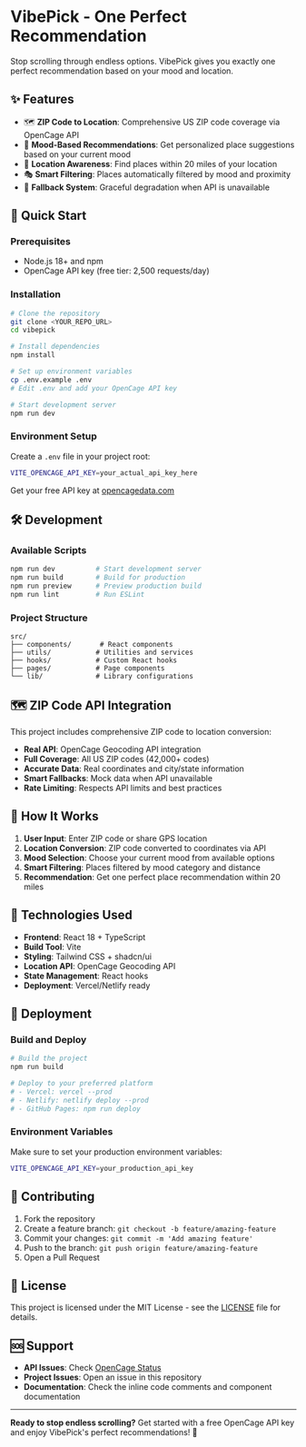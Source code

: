 # VibePick - One Perfect Recommendation

Stop scrolling through endless options. VibePick gives you exactly one perfect recommendation based on your mood and location.

## ✨ Features

- 🗺️ **ZIP Code to Location**: Comprehensive US ZIP code coverage via OpenCage API
- 🎯 **Mood-Based Recommendations**: Get personalized place suggestions based on your current mood
- 📍 **Location Awareness**: Find places within 20 miles of your location
- 🎭 **Smart Filtering**: Places automatically filtered by mood and proximity
- 🔄 **Fallback System**: Graceful degradation when API is unavailable

## 🚀 Quick Start

### Prerequisites
- Node.js 18+ and npm
- OpenCage API key (free tier: 2,500 requests/day)

### Installation

```bash
# Clone the repository
git clone <YOUR_REPO_URL>
cd vibepick

# Install dependencies
npm install

# Set up environment variables
cp .env.example .env
# Edit .env and add your OpenCage API key

# Start development server
npm run dev
```

### Environment Setup

Create a `.env` file in your project root:

```bash
VITE_OPENCAGE_API_KEY=your_actual_api_key_here
```

Get your free API key at [opencagedata.com](https://opencagedata.com/users/sign_up)

## 🛠️ Development

### Available Scripts

```bash
npm run dev          # Start development server
npm run build        # Build for production
npm run preview      # Preview production build
npm run lint         # Run ESLint
```

### Project Structure

```
src/
├── components/       # React components
├── utils/           # Utilities and services
├── hooks/           # Custom React hooks
├── pages/           # Page components
└── lib/             # Library configurations
```

## 🗺️ ZIP Code API Integration

This project includes comprehensive ZIP code to location conversion:

- **Real API**: OpenCage Geocoding API integration
- **Full Coverage**: All US ZIP codes (42,000+ codes)
- **Accurate Data**: Real coordinates and city/state information
- **Smart Fallbacks**: Mock data when API unavailable
- **Rate Limiting**: Respects API limits and best practices

## 🎯 How It Works

1. **User Input**: Enter ZIP code or share GPS location
2. **Location Conversion**: ZIP code converted to coordinates via API
3. **Mood Selection**: Choose your current mood from available options
4. **Smart Filtering**: Places filtered by mood category and distance
5. **Recommendation**: Get one perfect place recommendation within 20 miles

## 🎨 Technologies Used

- **Frontend**: React 18 + TypeScript
- **Build Tool**: Vite
- **Styling**: Tailwind CSS + shadcn/ui
- **Location API**: OpenCage Geocoding API
- **State Management**: React hooks
- **Deployment**: Vercel/Netlify ready

## 🚀 Deployment

### Build and Deploy

```bash
# Build the project
npm run build

# Deploy to your preferred platform
# - Vercel: vercel --prod
# - Netlify: netlify deploy --prod
# - GitHub Pages: npm run deploy
```

### Environment Variables

Make sure to set your production environment variables:

```bash
VITE_OPENCAGE_API_KEY=your_production_api_key
```

## 🤝 Contributing

1. Fork the repository
2. Create a feature branch: `git checkout -b feature/amazing-feature`
3. Commit your changes: `git commit -m 'Add amazing feature'`
4. Push to the branch: `git push origin feature/amazing-feature`
5. Open a Pull Request

## 📄 License

This project is licensed under the MIT License - see the [LICENSE](LICENSE) file for details.

## 🆘 Support

- **API Issues**: Check [OpenCage Status](https://status.opencagedata.com)
- **Project Issues**: Open an issue in this repository
- **Documentation**: Check the inline code comments and component documentation

---

**Ready to stop endless scrolling?** Get started with a free OpenCage API key and enjoy VibePick's perfect recommendations! 🎉
